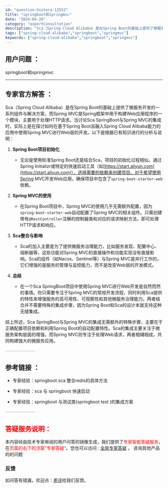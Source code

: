 ```yaml
---
id: "question-history-12552"
title: "springboot和springmvc"
date: "2024-04-28"
category: "expertConsultation"
description: "Sca（Spring Cloud Alibaba）是在Spring Boot的基础上提供了微服务开发的一系列组件与解决方案，而Spring MVC是Spring框架中用于构建Web应用程序的一个模块，主要用于处理HTTP请求。当讨论Sca SpringBoot与Spring MVC的集成时，实际上是"
tags: ["spring-cloud-alibaba","springboot","springmvc"]
keywords: ["spring-cloud-alibaba","springboot","springmvc"]
---
```


## 用户问题 ： 
 springboot和springmvc  

---------------
## 专家官方解答 ：

Sca（Spring Cloud Alibaba）是在Spring Boot的基础上提供了微服务开发的一系列组件与解决方案，而Spring MVC是Spring框架中用于构建Web应用程序的一个模块，主要用于处理HTTP请求。当讨论Sca SpringBoot与Spring MVC的集成时，实际上是在探讨如何在基于Spring Boot且融入Spring Cloud Alibaba能力的应用中使用Spring MVC进行Web层的开发。以下是根据已有知识进行的分析与说明：

1. **Spring Boot项目初始化**  
   - 无论是使用标准Spring Boot还是结合Sca，项目的初始化过程相似。通过Spring Initializr或特定的快速启动工具（如[https://start.aliyun.com](https://start.aliyun.com)），选择需要的依赖来创建项目。对于希望使用Spring MVC开发Web应用，确保项目中包含了`spring-boot-starter-web`依赖。

2. **Spring MVC的使用**  
   - 在Spring Boot项目中，Spring MVC的使用几乎无需额外配置，因为`spring-boot-starter-web`自动配置了Spring MVC的相关组件。只需创建带有`@RestController`注解的控制器类和对应的请求映射方法，即可处理HTTP请求和响应。

3. **Sca整合与影响**  
   - Sca的加入主要是为了提供微服务治理能力，比如服务发现、配置中心、熔断器等，这些功能对Spring MVC的直接操作和功能实现没有直接影响。Sca的组件（如Nacos、Sentinel等）与Spring MVC是并行工作的，它们增强的是服务的管理与监控能力，而不是改变Web层的开发模式。

4. **总结**  
   - 在一个Sca SpringBoot项目中使用Spring MVC进行Web开发是自然而然的事情。你只需要专注于Spring MVC的常规开发流程，同时利用Sca提供的特性来增强服务的高可用性、可观察性和其他微服务治理能力。两者结合并不需要特殊的集成步骤，因为Spring Boot和Sca的设计本就支持这种无缝集成。

综上所述，Sca SpringBoot与Spring MVC的集成无需额外的特殊步骤，主要在于正确配置项目依赖和利用Spring Boot的自动配置特性。Sca的集成主要关注于微服务架构层面的增强，而Spring MVC则专注于处理Web请求，两者相辅相成，共同构建强大的微服务应用。


<font color="#949494">---------------</font> 


## 参考链接 ：

* 专家经验：springboot sca 整合redis的具体方法 
 
 * 专家经验：sca 与 springboot 快速启动 
 
 * 专家经验：springboot 与测试类(springboot test )的集成方案 


 <font color="#949494">---------------</font> 
 


## <font color="#FF0000">答疑服务说明：</font> 

本内容经由技术专家审阅的用户问答的镜像生成，我们提供了<font color="#FF0000">专家智能答疑服务</font>，在<font color="#FF0000">页面的右下的浮窗”专家答疑“</font>。您也可以访问 : [全局专家答疑](https://answer.opensource.alibaba.com/docs/intro) 。 咨询其他产品的的问题

### 反馈
如问答有错漏，欢迎点：[差评](https://ai.nacos.io/user/feedbackByEnhancerGradePOJOID?enhancerGradePOJOId=12645)给我们反馈。
